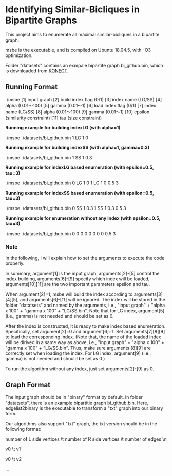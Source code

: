 # Identifying Similar-Bicliques in Bipartite Graphs

This project aims to enumerate all maximal similar-bicliques in a bipartite graph.

msbe is the executable, and is compiled on Ubuntu 18.04.5, with -O3 optimization.

Folder "datasets" contains an exmpale bipartite graph bi_github.bin, which is downloaded from [KONECT](http://konect.cc/networks/github/). 


## Running Format

./msbe [1] input graph  [2] build index flag (0/1)  [3] index name (LG/SS)  [4] alpha (0.01～100)  [5] gamma (0.01～1)  [6] load index flag (0/1)  [7] index name (LG/SS)  [8] alpha (0.01～100)  [9] gamma (0.01～1) [10] epsilon (similarity constraint)  [11] tau (size constraint)

**Running example for building indexLG (with alpha=1)**

./msbe ./datasets/bi_github.bin 1 LG 1 0

**Running example for building indexSS (with alpha=1, gamma=0.3)**

./msbe ./datasets/bi_github.bin 1 SS 1 0.3

**Running example for indexLG based enumeration (with epsilon=0.5, tau=3)**

./msbe ./datasets/bi_github.bin 0 LG 1 0 1 LG 1 0 0.5 3

**Running example for indexSS based enumeration (with epsilon=0.5, tau=3)**

./msbe ./datasets/bi_github.bin 0 SS 1 0.3 1 SS 1 0.3 0.5 3 

**Running example for enumeration without any index (with epsilon=0.5, tau=3)**

./msbe ./datasets/bi_github.bin 0 0 0 0 0 0 0 0 0.5 3 


### Note

In the following, I will explain how to set the arguments to execute the code properly. 

In summary, argument[1] is the input graph, arguments[2]-[5] control the index building, arguments[6]-[9] specify which index will be loaded, arguments[10][11] are the two important parameters epsilon and tau.

When argument[2]=1, msbe will build the index according to arguments[3][4][5], and arguments[6]-[11] will be ignored. The index will be stored in the folder "datatsets" and named by the arguments, i.e., "input graph" + "alpha x 100" + "gamma x 100" + "LG/SS.bin". Note that for LG index, argument[5] (i.e., gamma) is not needed and should be set as 0.

After the index is constructed, it is ready to make index based enumeration. Specifically, set argument[2]=0 and argument[6]=1. Set arguments[7][8][9] to load the corresponding index. (Note that, the name of the loaded index will be dirived in a same way as above, i.e., "input graph" + "alpha x 100" + "gamma x 100" + "LG/SS.bin". Thus, make sure arguments [8][9] are correctly set when loading the index. For LG index, argument[9] (i.e., gamma) is not needed and should be set as 0.)

To run the algorithm without any index, just set arguments[2]-[9] as 0.

## Graph Format

The input graph should be in "binary" format by default. In folder "datatsets", there is an example bipartitie graph bi_github.bin. Here, edgelist2binary is the executable to transform a "txt" graph into our binary form. 

Our algorithms also support "txt" graph, the txt version should be in the following format:

number of L side vertices \t number of R side vertices \t number of edges \n

v0 \t v1

v0 \t v2

...
